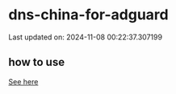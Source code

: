 # dns-china-for-adguard

Last updated on: 2024-11-08 00:22:37.307199

## how to use

[See here](https://github.com/AdguardTeam/AdGuardHome/wiki/Configuration#upstreams-from-file)